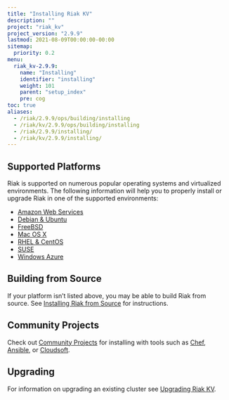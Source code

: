 ```yaml
---
title: "Installing Riak KV"
description: ""
project: "riak_kv"
project_version: "2.9.9"
lastmod: 2021-08-09T00:00:00-00:00
sitemap:
  priority: 0.2
menu:
  riak_kv-2.9.9:
    name: "Installing"
    identifier: "installing"
    weight: 101
    parent: "setup_index"
    pre: cog
toc: true
aliases:
  - /riak/2.9.9/ops/building/installing
  - /riak/kv/2.9.9/ops/building/installing
  - /riak/2.9.9/installing/
  - /riak/kv/2.9.9/installing/
---
```


[install aws]: {{<baseurl>}}riak/kv/2.9.9/setup/installing/amazon-web-services
[install debian & ubuntu]: {{<baseurl>}}riak/kv/2.9.9/setup/installing/debian-ubuntu
[install freebsd]: {{<baseurl>}}riak/kv/2.9.9/setup/installing/freebsd
[install mac osx]: {{<baseurl>}}riak/kv/2.9.9/setup/installing/mac-osx
[install rhel & centos]: {{<baseurl>}}riak/kv/2.9.9/setup/installing/rhel-centos
[install suse]: {{<baseurl>}}riak/kv/2.9.9/setup/installing/suse
[install windows azure]: {{<baseurl>}}riak/kv/2.9.9/setup/installing/windows-azure
[install source index]: {{<baseurl>}}riak/kv/2.9.9/setup/installing/source
[community projects]: {{<baseurl>}}community/projects
[upgrade index]: {{<baseurl>}}riak/kv/2.9.9/setup/upgrading

## Supported Platforms

Riak is supported on numerous popular operating systems and virtualized
environments. The following information will help you to
properly install or upgrade Riak in one of the supported environments:

  * [Amazon Web Services][install aws]
  * [Debian & Ubuntu][install debian & ubuntu]
  * [FreeBSD][install freebsd]
  * [Mac OS X][install mac osx]
  * [RHEL & CentOS][install rhel & centos]
  * [SUSE][install suse]
  * [Windows Azure][install windows azure]

## Building from Source

If your platform isn’t listed above, you may be able to build Riak from source. See [Installing Riak from Source][install source index] for instructions.

## Community Projects

Check out [Community Projects][community projects] for installing with tools such as [Chef](https://www.chef.io/chef/), [Ansible](http://www.ansible.com/), or [Cloudsoft](http://www.cloudsoftcorp.com/).

## Upgrading

For information on upgrading an existing cluster see [Upgrading Riak KV][upgrade index].


